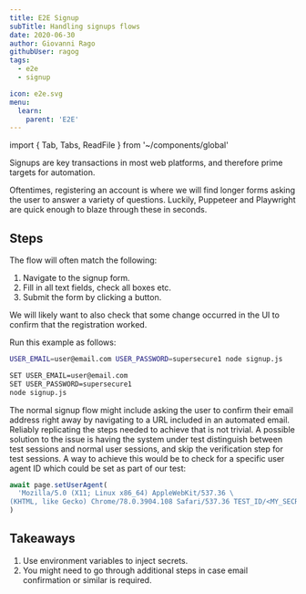 ```yaml
---
title: E2E Signup
subTitle: Handling signups flows
date: 2020-06-30
author: Giovanni Rago
githubUser: ragog
tags:
  - e2e
  - signup

icon: e2e.svg
menu:
  learn:
    parent: 'E2E'
---
```


import { Tab, Tabs, ReadFile } from '~/components/global'

Signups are key transactions in most web platforms, and therefore prime targets for automation.

Oftentimes, registering an account is where we will find longer forms asking the user to answer a variety of questions. Luckily, Puppeteer and Playwright are quick enough to blaze through these in seconds.

<!-- more -->

## Steps

The flow will often match the following:

1. Navigate to the signup form.
2. Fill in all text fields, check all boxes etc.
3. Submit the form by clicking a button.

We will likely want to also check that some change occurred in the UI to confirm that the registration worked.

<Tabs>
<Tab title="Puppeteer">

<ReadFile filename="samples/puppeteer/signup.js" />

</Tab>
<Tab title="Playwright">

<ReadFile filename="samples/playwright/signup.js" />

</Tab>
</Tabs>

Run this example as follows:

<Tabs>
<Tab title="MacOS">

```sh
USER_EMAIL=user@email.com USER_PASSWORD=supersecure1 node signup.js
```

</Tab>
<Tab title="Windows">

```sh
SET USER_EMAIL=user@email.com
SET USER_PASSWORD=supersecure1
node signup.js
```

</Tab>
</Tabs>

The normal signup flow might include asking the user to confirm their email address right away by navigating to a URL included in an automated email. Reliably replicating the steps needed to achieve that is not trivial. A possible solution to the issue is having the system under test distinguish between test sessions and normal user sessions, and skip the verification step for test sessions. A way to achieve this would be to check for a specific user agent ID which could be set as part of our test:

```js
await page.setUserAgent(
  'Mozilla/5.0 (X11; Linux x86_64) AppleWebKit/537.36 \
(KHTML, like Gecko) Chrome/78.0.3904.108 Safari/537.36 TEST_ID/<MY_SECRET>'
)
```

## Takeaways

1. Use environment variables to inject secrets.
2. You might need to go through additional steps in case email confirmation or similar is required.
